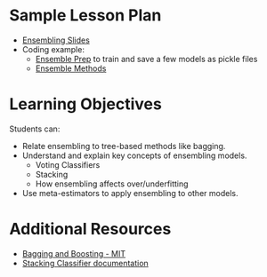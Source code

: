 # Sample Lesson Plan
- [Ensembling Slides](ensembling.pdf) 
- Coding example:
	- [Ensemble Prep](Ensemble_Prep.ipynb) to train and save a few models as pickle files
	- [Ensemble Methods](Ensemble_Methods.ipynb)

# Learning Objectives

Students can:
* Relate ensembling to tree-based methods like bagging.
* Understand and explain key concepts of ensembling models.
    * Voting Classifiers
    * Stacking
    * How ensembling affects over/underfitting  
* Use meta-estimators to apply ensembling to other models.

# Additional Resources
- [Bagging and Boosting - MIT](http://www.mit.edu/~9.520/spring06/Classes/class10.pdf)
- [Stacking Classifier documentation](http://rasbt.github.io/mlxtend/user_guide/classifier/StackingClassifier/)
